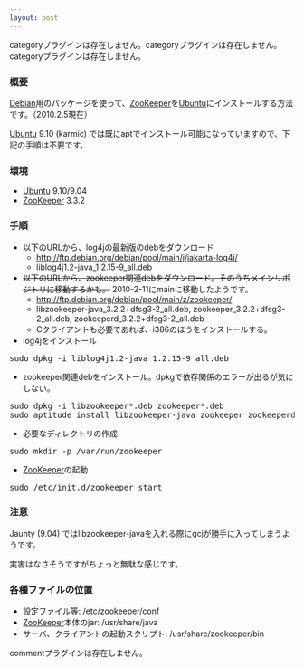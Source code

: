 ```yaml
---
layout: post
---
```

<p><span class="error">categoryプラグインは存在しません。</span><span class="error">categoryプラグインは存在しません。</span><span class="error">categoryプラグインは存在しません。</span></p>
<h3>概要</h3>
<p><a href="http://www.debian.org/">Debian</a>用のパッケージを使って、<a href="http://hadoop.apache.org/zookeeper/">ZooKeeper</a>を<a href="http://www.ubuntu.com/">Ubuntu</a>にインストールする方法です。（2010.2.5現在）</p>
<p><a href="http://www.ubuntu.com/">Ubuntu</a> 9.10 (karmic) では既にaptでインストール可能になっていますので、下記の手順は不要です。</p>
<h3>環境</h3>
<ul>
<li><a href="http://www.ubuntu.com/">Ubuntu</a> 9.10/9.04</li>
<li><a href="http://hadoop.apache.org/zookeeper/">ZooKeeper</a> 3.3.2</li>
</ul>
<h3>手順</h3>
<ul>
<li>以下のURLから、log4jの最新版のdebをダウンロード<ul>
<li><a href="http://ftp.debian.org/debian/pool/main/j/jakarta-log4j/">http://ftp.debian.org/debian/pool/main/j/jakarta-log4j/</a></li>
<li>liblog4j1.2-java_1.2.15-9_all.deb</li>
</ul>
<li><del>以下のURLから、zookeeper関連debをダウンロード。そのうちメインリポジトリに移動するかも。</del> 2010-2-11にmainに移動したようです。<ul>
<li><a href="http://ftp.debian.org/debian/pool/main/z/zookeeper/">http://ftp.debian.org/debian/pool/main/z/zookeeper/</a></li>
<li>libzookeeper-java_3.2.2+dfsg3-2_all.deb, zookeeper_3.2.2+dfsg3-2_all.deb, zookeeperd_3.2.2+dfsg3-2_all.deb</li>
<li>Cクライアントも必要であれば、i386のほうをインストールする。</li>
</ul>
<li>log4jをインストール</li>
</ul>
<pre>sudo dpkg -i liblog4j1.2-java_1.2.15-9_all.deb
</pre>
<ul>
<li>zookeeper関連debをインストール。dpkgで依存関係のエラーが出るが気にしない。</li>
</ul>
<pre>sudo dpkg -i libzookeeper*.deb zookeeper*.deb
sudo aptitude install libzookeeper-java zookeeper zookeeperd
</pre>
<ul>
<li>必要なディレクトリの作成</li>
</ul>
<pre>sudo mkdir -p /var/run/zookeeper
</pre>
<ul>
<li><a href="http://hadoop.apache.org/zookeeper/">ZooKeeper</a>の起動</li>
</ul>
<pre>sudo /etc/init.d/zookeeper start
</pre>
<h3>注意</h3>
<p>Jaunty (9.04) ではlibzookeeper-javaを入れる際にgcjが勝手に入ってしまうようです。</p>
<p>実害はなさそうですがちょっと無駄な感じです。</p>
<h3>各種ファイルの位置</h3>
<ul>
<li>設定ファイル等:  /etc/zookeeper/conf</li>
<li><a href="http://hadoop.apache.org/zookeeper/">ZooKeeper</a>本体のjar: /usr/share/java</li>
<li>サーバ、クライアントの起動スクリプト: /usr/share/zookeeper/bin</li>
</ul>
<p><span class="error">commentプラグインは存在しません。</span> </p>

